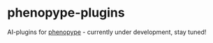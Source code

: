 # phenopype-plugins

AI-plugins for [phenopype](https://www.phenopype.org/) - currently under development, stay tuned!